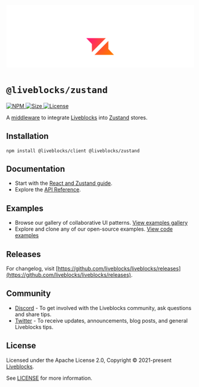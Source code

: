 <p align="center">
  <a href="https://liveblocks.io">
    <img src="https://raw.githubusercontent.com/liveblocks/liveblocks/main/.github/assets/header.svg" alt="Liveblocks" />
  </a>
</p>

# `@liveblocks/zustand`

<p>
  <a href="https://npmjs.org/package/@liveblocks/zustand">
    <img src="https://img.shields.io/npm/v/@liveblocks/zustand?style=flat&label=npm&color=c33" alt="NPM" />
  </a>
  <a href="https://bundlephobia.com/package/@liveblocks/zustand">
    <img src="https://img.shields.io/bundlephobia/minzip/@liveblocks/zustand?style=flat&label=size&color=09f" alt="Size" />
  </a>
  <a href="https://github.com/liveblocks/liveblocks/blob/main/LICENSE">
    <img src="https://img.shields.io/github/license/liveblocks/liveblocks?style=flat&label=license&color=f80" alt="License" />
  </a>
</p>

A [middleware](https://github.com/pmndrs/zustand#middleware) to integrate [Liveblocks](https://liveblocks.io) into [Zustand](https://github.com/pmndrs/zustand) stores.

## Installation

```
npm install @liveblocks/client @liveblocks/zustand
```

## Documentation

- Start with the [React and Zustand guide](https://liveblocks.io/docs/get-started/react-zustand).
- Explore the [API Reference](https://liveblocks.io/docs/api-reference/liveblocks-zustand).

## Examples

- Browse our gallery of collaborative UI patterns. [View examples gallery](https://liveblocks.io/examples)
- Explore and clone any of our open-source examples. [View code examples](https://github.com/liveblocks/liveblocks/tree/main/examples)

## Releases

For changelog, visit [https://github.com/liveblocks/liveblocks/releases](https://github.com/liveblocks/liveblocks/releases).

## Community

- [Discord](https://discord.gg/X4YWJuH9VY) - To get involved with the Liveblocks community, ask questions and share tips.
- [Twitter](https://twitter.com/liveblocks) - To receive updates, announcements, blog posts, and general Liveblocks tips.

## License

Licensed under the Apache License 2.0, Copyright © 2021-present [Liveblocks](https://liveblocks.io).

See [LICENSE](../../LICENSE) for more information.
